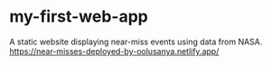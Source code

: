 # my-first-web-app
A static website displaying near-miss events using data from NASA.
https://near-misses-deployed-by-oolusanya.netlify.app/
